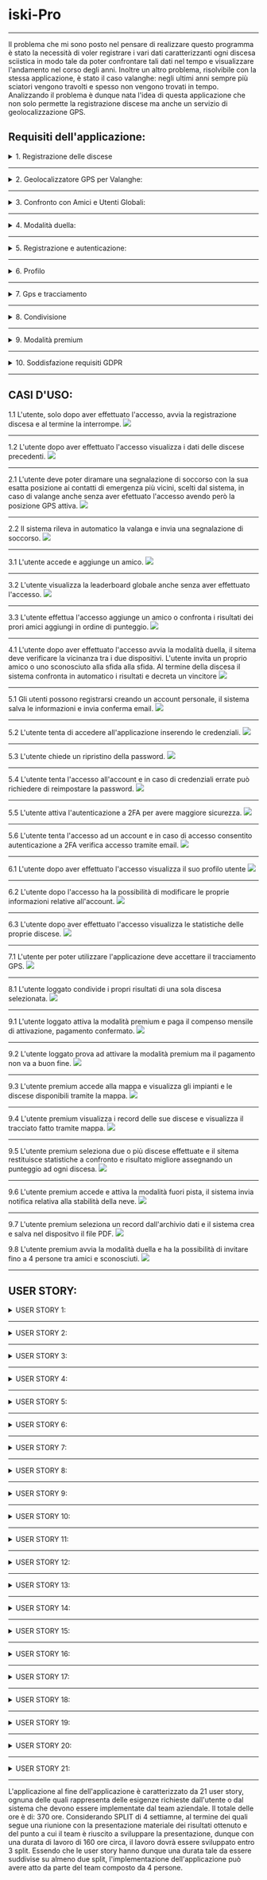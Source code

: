 # iski-Pro

--------

Il problema che mi sono posto nel pensare di realizzare questo programma è stato la necessità di voler registrare i vari dati caratterizzanti ogni discesa sciistica in modo tale da poter confrontare tali dati nel tempo e visualizzare l'andamento nel corso degli anni. Inoltre un altro problema, risolvibile con la stessa applicazione, è stato il caso valanghe: negli ultimi anni sempre più sciatori vengono travolti e spesso non vengono trovati in tempo. Analizzando il problema è dunque nata l'idea di questa applicazione che non solo permette la registrazione discese ma anche un servizio di geolocalizzazione GPS.

## **Requisiti dell'applicazione:**

<details>
<summary>  1. Registrazione delle discese </summary>
<p>
  
   * Requisiti funzionali:
     * Utente:
       * L'applicazione deve fornire un'interfaccia utente chiara e intuitiva che consenta agli utenti di avviare e interrompere la registrazione delle discese senza complicazioni.
       * Gli utenti devono poter facilmente accedere alle proprie registrazioni delle discese e visualizzare i dati associati a ciascuna di esse.
     * Sistema:
       * Gli utenti devono poter avviare e interromprere la registrazione delle loro discese in maniera facile e funzionale.
       * L'applicazione dovrà, per ogni discesa, registrare dati come la velocità massima, la velocità media, il tempo e la lunghezza della discesa.
       * I dati delle discese registrate devono essere conservati in modo sicuro e accessibili agli utenti.
     
   * Requisiti non funzionali:
     * Sistema:
       * La registrazione delle discese deve essere precisa e affidabile.
       * Deve essere possibile visualizzare i dati delle discese in un formato leggibile.
      
   * Requisiti di dominio:
     * L'applicazione deve rispettare le leggi e i regolamenti relativi alla raccolta e alla conservazione dei dati personali.
     *  L'applicazione deve essere compatibile con i dispositivi GPS per la registrazione dei dati delle discese.
</p>
</details>

***
<details>
<summary>2. Geolocalizzatore GPS per Valanghe:</summary>
  <p>
    
   * Requisiti funzionali:
     * Utente:
       * Deve permettere agli utenti di poter diramare una segnalazione di soccorso con la loro posizione esatta ai contatti di emergenza più vicini.
       *  L'applicazione deve avere un'interfaccia utente semplice e intuitiva per consentire agli utenti di segnalare una valanga e attivare il geolocalizzatore GPS senza difficoltà.
     * Sistema:
       * L'applicazione deve essere in grado di rilevare automaticamente un evento di valanga e attivare il geolocalizzatore GPS in risposta a questo evento.
              
   * Requisiti non funzionali:
     * Sistema:
       * La geolocalizzazione GPS deve essere accurata per fornire informazioni precise sulla posizione dell'utente.
       * Il ritardo tra la valanga e l'invio delle informazione ai servizi di soccorso deve essere il più breve possibile
       * L'applicazione dovrebbe essere progettata per funzionare anche in condizioni di scarsa connessione o in caso di assenza di segnale.

   * Requisiti di dominio:
     * L'applicazione deve saper utilizzazre mezzi specifici al fine di comprendere cambiamenti molto rapidi di velocità per verificare la presenza di una valanga.
     * La privacy dell'utente deve essere protetta e crittografata.
     * Si devono impedire accessi indesiderati da parte di utenti esterni.
</p>
</details>

***
<details>
<summary>3. Confronto con Amici e Utenti Globali:</summary>
  <p>
    
   * Requisiti funzionali:
     * Utente:
       * Gli utenti devono poter facilmente aggiungere amici attraverso la ricerca di altri utenti tramite il nome utente in app.
       * Gli utenti devono poter confrontare i loro risultati con quelli dei propri amici aggiunti in App.
       * Una leaderbord globale deve mostrare gli utenti con risultati migliori in modo di potersi confrontare.
     * Sistema:
       * Gli utenti devono poter confrontare i propri risultati con quelli dei propri amici.
       * L'applicazione deve fornire una leaderboard globale che mostri gli utenti con i migliori risultati sportivi a livello mondiale.

   * Requisiti non funzionali:
     * Sistema:
       * Il sistema deve essere in grado di gestire un numero crescente di utenti e dei loro specifici risultati

   * Requisiti di dominio:
     * L'app deve rispettare le normative relative la privacy per quanto riguarda la condivisione dei risultati e l'accesso a dati con altri utenti.
     * L'applicazione deve gestire la presenza di utenti provenienti da diverse parti del mondo, considerando le differenze linguistiche.
     * L'applicazione dovrebbe consentire agli utenti di condividere i propri risultati sportivi su piattaforme di social media 
</p>
</details>

***
<details>
<summary>4. Modalità duella:</summary>
  <p>
    
   * Requisiti funzionali:
     * Utente:
       * Gli utenti devono poter attivare la modalità duella quando sono nelle vicinanze di altri utenti che desiderano partecipare a una sfida.
       * L'utente deve aver la possibilità di invitare uno dei propri amici a partecipare ad una sfida.
       * Alla fine della corsa gli utenti devono poter fermare la registrazione della discesa.
     * Sistema:
       * L'app deve permettere agli utenti di avviare la modalità duella solo dopo aver verificato la vicinanza tra i dispositivi.
       * Durante la modalità duella, l'applicazione deve registrare i dati delle discese dei partecipanti, inclusi tempi, velocità e altri dati pertinenti.
       * L'applicazione deve essere in grado di confrontare i risultati delle discese dei partecipanti e determinare un vincitore in base a criteri specifici.

   * Requisiti non funzionali:
     * Sistema:
       * La registrazione delle discese e il confronto dei risultati devono essere altamente precisi per determinare un vincitore in modo corretto ed eguale.
       * La verifica della vicinanza tra i dispositivi deve essere sicura e priva di attacchi esterni.
       * Il confronto dei risultati e la determinazione del vincitore devono avvenire in modo rapido ed efficiente per fornire una risposta quasi istantanea agli utenti alla fine della sfida.
     * Utente:
       * Gli utenti devono ricevere notifiche immediate o avvisi quando un altro utente nelle vicinanze avvia una sfida duella.

   * Requisiti di dominio:
     * L'applicazione deve rispettare le leggi e i regolamenti sulla privacy dei dati degli utenti, in particolare quando si tratta di condivisione di dati tra dispositivi tramite connession o bluetooth.
     * La comunicazione tra dispositivi in modalità duella deve essere protetta da minacce alla sicurezza
</p>
</details>    

***
<details>
<summary>5. Registrazione e autenticazione:</summary>
  <p>
    
   * Requisiti funzionali:
     * Utente:
       * Gli utenti devono avere la possibilità di registrarsi e create un account personale.
       * Gli utenti devono poter accedere all'applicazione inserendo le proprie credenziali.
       * Dare la possibilità di reset-password in caso di dimenticanza.
       * Possibilità di attivare l'autenticazione a due fattori (2FA) in modo da aggiungere una sicurezza in più all'utente.
     * Sistema:
       * Il sistema deve consentire agli utenti di registrarsi creando un account e archiviare in modo sicuro le informazioni di registrazione.
       * Il sistema deve verificare le credenziali dell'utente (email e password) durante il processo di accesso.
       * Il sistema deve consentire agli utenti di reimpostare la propria password in modo sicuro e inviare conferme di reimpostazione via email.

   * Requisiti non funzionali:
     * Sistema:
       * L'applicazione deve garantire tempi di risposta rapidi durante la registrazione e l'autenticazione, evitando ritardi significativi.
       * L'applicazione deve essere accessibile e garantire la registrazione su diverse piattaforme e dispositivi.
     * Utente:
       * Il processo di registrazione e autenticazione deve essere intuitivo e facile da seguire per gli utenti.
       * L'applicazione dovrebbe fornire messaggi chiari e comprensibili agli utenti in caso di errori durante la registrazione o l'autenticazione.

   * Requisiti di dominio:
     * L'applicazione deve rispettare le norme della privacy riguardo l'accesso e la registrazione degli utenti.
     * L'applicazione deve essere in grado di garantire sicurezza dei dati d'accesso e in caso di accesso indesiderato avvertire l'utente tramite email.
     * L'applicazione deve rispettare le norme dell'autenticazione a 2FA.
</p>
</details>    

***
<details>
<summary>6. Profilo</summary>
  <p>
    
   * Requisiti funzionali:
     * Utente:
       * L'utente deve poter visualizzare il proprio profilo e poter modificare i propri dati in base alle proprie esigenze.
       * Ogni utente deve avere un profilo personale che mostri le statistiche e discese in uno storico.
     * Sistema:
       * L'applicazione deve consentire agli utenti di visualizzare il proprio profilo utente, che includerà informazioni come nome, foto profilo, statistiche e storico delle discese.
       * Gli utenti devono poter modificare le informazioni del proprio profilo.
       
   * Requisiti non funzionali:
     * Sistema:
       * L'applicazione deve garantire tempi di risposta rapidi durante l'accesso e la modifica dei dati del profilo.
     * Utente:
       * La visualizzazione e la modifica del profilo devono essere intuitive e facili da utilizzare

   * Requisiti di dominio:
     * L'applicazione deve adottare misure di sicurezza per proteggere i dati contenuti nel profilo dell'utente.
     * L'applicazione deve rispettare le normative della privacy per il trattanto dei dati presenti nel profilo utente.
</p>
 </details>
 
***
<details>
<summary>7. Gps e tracciamento</summary>
  <p>
    
   * Requisiti funzionali:
     * Utente:
       * Gli utenti devono essere in grado di concedere o revocare l'autorizzazione all'applicazione per accedere al sistema GPS del loro dispositivo.
     * Sistema:
       * L'applicazione deve essere in grado di accedere al sistema GPS del dispositivo dell'utente per registrare dati di posizione durante l'attività sportiva.

   * Requisiti non funzionali:
     * Sistema:
       * L'applicazione deve utilizzare il GPS in modo accurato per fornire informazioni precise sulla posizione dell'utente.
     * Utente:
       *  L'applicazione dovrebbe fornire feedback visivo sull'uso del GPS.

   * Requisiti di dominio:
     * L'applicazione deve rispettare le leggi e i regolamenti sulla privacy dei dati degli utenti riguardo all'uso del GPS e del tracciamento della posizione.
</p>
</details>

***
<details>
<summary>8. Condivisione</summary>
  <p>
    
   * Requisiti funzionali:
     * Utente:
       * Gli utenti devono poter selezionare specifici dati o risultati della discesa da condividere.
       * Gli utenti devono avere la possibilità di scegliere il metodo di condivisione desiderato.
       * Gli utenti devono poter selezionare a chi condividere i risultati selezionati.
     * Sistema:
       * L'applicazione deve consentire agli utenti di condividere i risultati di una singola discesa con altre persone o su piattaforme di social media.

   * Requisiti non funzionali:
     * Sistema:
       * L'applicazione deve consetire una condivisione dati in modo velcoe e affidabile.
     * Utente:
       *  La funzione di condivisione deve essere intuitiva e di facile utilizzo per gli utenti.

   * Requisiti di dominio:
     * L'applicazione deve rispettare la privacy dell'utente e richiedere l'autorizzazione dell'utente prima di condividere dati.
</p>
</details>

***
<details>
<summary>9. Modalità premium</summary>
  <p>
    
    9.1 Mappa discesa:
       * Requisiti funzionali:
          * Utente:
            * La mappa deve permettere all'utente di muoversi e di visualizzare gli impianti scsiistici attivi e le piste aperte con relativa difficoltà di discesa.
            * Visualizzazione satellite per osservare la conformazione del territorio, le montagne e le cime intorno a me.
            * Visualizzare discesa effettuata su mappa.
    
       * Requisiti non funzionali:
         * Sistema:
           * Le informazioni sulla posizione delle piste e degli impianti sciistici sulla mappa devono essere accurate e aggiornate per garantire una corretta navigazione.
           * L'applicazione deve avere un collegamento con varie sedi sciistiche in modo da consetire la visualizzazione degli impianti attivi e delle piste aperte.
           *  L'applicazione dovrebbe consentire agli utenti di scaricare porzioni della mappa per un uso offline.
    
       * Requisiti di dominio:
         * L'applicazione deve utilizzare dati derivanti da tecnologie presenti negli impianti.
       
    * 9.2 Confronto discese:
       * Tramite la modalità premium sarà possibile confrontare la discesa effettuata con una precedente in modo tale da avere un confronto reale.
    * 9.3 Modalità fuori pista:
        * Nella modalità premium deve essere presente la possibilità di scegliere la modalità fuori pista in modo da registrare le sciate su neve fresca.
    * 9.4 Report:
       * Nella versione premium sarà possibile creare e stampare (PDF) un report automatico dei record di sciate.
    * 9.5 Modalità duella ampliata:
       * Tramite la versione premium dell'applicazione il numero di contendenti nella modalità duella (PUNTO 4) sarà ampliato da 2 a 4 persone massime.
    * 9.6 Condivisione ampliata:
      * La modalità premium consente la condivisione di più risultati contemporanteamente.
</p>
</details> 

***
<details>
<summary>10. Soddisfazione requisiti GDPR</summary>
  <p>
    
    * L'applicazione deve rispettare le norme europee, il regolamento generale sulla protezione dei dati (GDPR).
  </p>
</details>

  ***

## **CASI D'USO:**

1.1 L'utente, solo dopo aver effettuato l'accesso, avvia la registrazione discesa e al termine la interrompe.
<img src="http://yuml.me/diagram/scruffy/usecase/(note: N. 1.1{bg:beige}), [Utente]-(Accesso Utente), (Accesso Utente)<(Avviare registrazione discesa), (Avviare registrazione discesa)>(Termina registrazione discesa), [Sistema iSki]-(Calcolo dati discesa),[Sistema iSki]-(Salvataggio record)" >

***
1.2 L'utente dopo aver effettuato l'accesso visualizza i dati delle discese precedenti.
<img src="http://yuml.me/diagram/scruffy/usecase/(note: N. 1.2{bg:beige}), [Utente]-(Accesso Utente), (Accesso Utente)<(Visualizza record discese)" >

***
2.1 L'utente deve poter diramare una segnalazione di soccorso con la sua esatta posizione ai contatti di emergenza più vicini, scelti dal sistema, in caso di valange anche senza aver efettuato l'accesso avendo però la posizione GPS attiva.
<img src="http://yuml.me/diagram/scruffy/usecase/(note: N. 2.1{bg:beige}), [Utente non autenticato]-(Invio segnalazione di soccorso), [Utente non autenticato]-(Attivazione GPS), [Utente non autenticato]-(Accesso Utente),  (Invio segnalazione di soccorso)>(Invio posizione GPS), (Invio segnalazione di soccorso)>(Attivazione GPS), (Invio posizione GPS)>(Determinazione posizione GPS), (Invio segnalazione di soccorso)>(Notifica confermo invio)">

***
2.2 Il sistema rileva in automatico la valanga e invia una segnalazione di soccorso.
<img src='http://yuml.me/diagram/scruffy/usecase/(note: N. 2.2{bg:beige}), [Sistema iSki] - (Monitora Sensori), (Monitora Sensori) < (Rileva Valanga), (Rileva Valanga) > (Attiva Geolocalizzatore GPS), (Rileva Valanga) > (Invia Segnalazione), (Invia Segnalazione)<(Fornisce Feedback)'>

***
3.1 L'utente accede e aggiunge un amico. 
<img src='http://yuml.me/diagram/scruffy/usecase/(note: N. 3.1{bg:beige}), [Utente]-(Accesso Utente), (Accesso Utente)<(Aggiungi Amico)'>

***
3.2 L'utente visualizza la leaderboard globale anche senza aver effettuato l'accesso.
<img src='http://yuml.me/diagram/scruffy/usecase/(note: N. 3.2{bg:beige}), [Utente]-(Accesso Utente),  [Utente]-(Visualizza Leaderboard Globale)'>

***
3.3 L'utente effettua l'accesso aggiunge un amico o confronta i risultati dei prori amici aggiungi in ordine di punteggio.
<img src='http://yuml.me/diagram/scruffy/usecase/(note: N. 3.3{bg:beige}), [Utente]-(Accesso Utente), (Accesso Utente)<(Aggiungi Amico), (Accesso Utente)<(Confronta Risultati con Amici), (Confronta Risultati con Amici) > (Mostra Risultati Migliori)'>

***
4.1 L'utente dopo aver effettuato l'accesso avvia la modalità duella, il sitema deve verificare la vicinanza tra i due dispositivi. L'utente invita un proprio amico o uno sconosciuto alla sfida alla sfida. Al termine della discesa il sistema confronta in automatico i risultati e decreta un vincitore
<img src='http://yuml.me/diagram/scruffy/usecase/(note: N. 4.1{bg:beige}), [Utente]- (Accesso Utente), (Accesso Utente) < (Attiva Modalità Duella), (Attiva Modalità Duella) > (Invita Amico a Duella), (Attiva Modalità Duella) > (Invita utente sconosciuto a Duella), [Sistema]-(Confronta Risultati Duella), (Attiva Modalità Duella)>(Ferma Registrazione Discesa Duella), [Sistema]-(Verifica Vicinanza), (Confronta Risultati Duella) > (Determina Vincitore Duella)'>

***
5.1 Gli utenti possono registrarsi creando un account personale, il sistema salva le informazioni e invia conferma email.
<img src='http://yuml.me/diagram/scruffy/usecase/(note: N. 5.1{bg:beige}), [Utente]-(Registrazione), [Sistema]-(Salva dati registrazione), [Sistema]-(Invio email conferma registrazione)'>

***
5.2 L'utente tenta di accedere all'applicazione inserendo le credenziali.
<img src='http://yuml.me/diagram/scruffy/usecase/(note: N. 5.2{bg:beige}), [Utente]-(Accesso account), [Sistema]-(Verifica credenziali), (Verifica credenziali)<(Credenziali errate), (Verifica credenziali)<(Accesso consentito)'>

***
5.3 L'utente chiede un ripristino della password. 
<img src='http://yuml.me/diagram/scruffy/usecase/(note: N. 5.3{bg:beige}), [Utente]-(Reset Password), (Reset Password) > (Specifica email di riferimento), [Sistema iSki]-(Invio istruzioni per reimpostare password)'>

***
5.4 L'utente tenta l'accesso all'account e in caso di credenziali errate può richiedere di reimpostare la password.
<img src='http://yuml.me/diagram/scruffy/usecase/(note: N. 5.4{bg:beige}), [Utente]-(Accesso account), [Utente] - (Reset Password), (Reset Password) > (Specifica Email di riferimento), [Sistema]-(Verifica credenziali), (Verifica credenziali)<(Credenziali errate), (Verifica credenziali)<(Accesso consentito), [Sistema]-(Invio istruzioni per reimpostare password)'>

***
5.5 L'utente attiva l'autenticazione a 2FA per avere maggiore sicurezza. 
<img src='http://yuml.me/diagram/scruffy/usecase/(note: N. 5.5{bg:beige}), [Utente]-(Accesso Utente),(Accesso Utente)<(Attivazione 2FA), [Sistema] - (Invio conferma tramite email specificata)'>

***
5.6 L'utente tenta l'accesso ad un account e in caso di accesso consentito autenticazione a 2FA verifica accesso tramite email.
<img src='http://yuml.me/diagram/scruffy/usecase/(note: N. 5.6{bg:beige}), [Utente]-(Accesso account), [Utente] - (Reset Password), (Reset Password) > (Specifica Email di riferimento), [Sistema]-(Verifica credenziali), (Verifica credenziali)<(Credenziali errate), (Verifica credenziali)<(Accesso consentito), (Accesso consentito) > (Verifica 2FA tramite email), [Sistema]-(Invio istruzioni per reimpostare password)'>

***
6.1 L'utente dopo aver effettuato l'accesso visualizza il suo profilo utente
<img src='http://yuml.me/diagram/scruffy/usecase/(note: N. 6.1{bg:beige}), [Utente] - (Accesso utente), (Accesso utente) < (Visualizzazione profilo)'>

***
6.2 L'utente dopo l'accesso ha la possibilità di modificare le proprie informazioni relative all'account.
<img src='http://yuml.me/diagram/scruffy/usecase/(note: N. 6.2{bg:beige}), [Utente] - (Accesso utente), (Accesso utente) < (Modifica profilo)'>

***
6.3 L'utente dopo aver effettuato l'accesso visualizza le statistiche delle proprie discese.
<img src="http://yuml.me/diagram/scruffy/usecase/(note: N. 6.3{bg:beige}), [Utente]-(Accesso Utente), (Accesso Utente)<(Visualizza statistiche)" >

***
7.1 L'utente per poter utilizzare l'applicazione deve accettare il tracciamento GPS.
<img src="http://yuml.me/diagram/scruffy/usecase/(note: N. 7.1{bg:beige}), [Utente]-(Autorizzazione GPS), (Autorizzazione GPS) < (Accetta condizione), (Autorizzazione GPS) < (Rifiuta condizione), [Sistema]-(Invio notifica autorizzazione)" >

***
8.1 L'utente loggato condivide i propri risultati di una sola discesa selezionata.
<img src="http://yuml.me/diagram/scruffy/usecase/(note: N. 8.1{bg:beige}), [Utente]-(Accesso utente), (Accesso utente) < (Selezione dati da condividere), (Selezione dati da condividere)>(Selezione piattaforma di condivisione),(Selezione dati da condividere)>(Selezione destinatario), [Sistema]-(Invio notifica condivisione effettuata)" >

***
9.1 L'utente loggato attiva la modalità premium e paga il compenso mensile di attivazione, pagamento confermato.
<img src='http://yuml.me/diagram/scruffy/usecase/(note: N.2{bg:beige}), [Utente] - (Accesso Utente), (Accesso Utente) < (Attiva Modalità Premium), (Attiva Modalità Premium) > (Effettua Pagamento), (Attiva Modalità Premium) > (Aggiungi carta), [Banca] - (Elabora Pagamento), (Elabora Pagamento) > (Invio risultato conferma), [Sistema] - (Attivazione modalità premium)'>

***
9.2 L'utente loggato prova ad attivare la modalità premium ma il pagamento non va a buon fine.
 <img src='http://yuml.me/diagram/scruffy/usecase/(note: N.2{bg:beige}), [Utente] - (Accesso Utente), (Accesso Utente) < (Attiva Modalità Premium), (Attiva Modalità Premium) > (Effettua Pagamento), (Attiva Modalità Premium) > (Aggiungi carta), [Banca] - (Elabora Pagamento), (Elabora Pagamento) > (Errore nel pagamento), [Sistema] - (Invio notifica pagamento non effettuato)'> 

***
9.3 L'utente premium accede alla mappa e visualizza gli impianti e le discese disponibili tramite la mappa.
 <img src='http://yuml.me/diagram/scruffy/usecase/(note: N. 9.3{bg:beige}), [Utente Premium]^[Utente],[Utente Premium]-(Visualizza Mappa), (Visualizza Mappa) < (Visualizza Piste Sciistiche aperte), (Visualizza Mappa) < (Visualizza Impianti sciistici attivi), [Centralina impianto] - (Invio informazioni impianti e discese aperte e attive)'>

 ***
 9.4 L'utente premium visualizza i record delle sue discese e visualizza il tracciato fatto tramite mappa.
<img src='http://yuml.me/diagram/scruffy/usecase/(note: N. 9.4{bg:beige}), [Utente Premium]-(Visualizza record discese), [Utente Premium]^[Utente], (Visualizza record discese)>(Tracciato mappa della discesa), [Sistema iSki]-(Realizza tracciato discesa)'>

***
9.5 L'utente premium seleziona due o più discese effettuate e il sitema restituisce statistiche a confronto e risultato migliore assegnando un punteggio ad ogni discesa.
<img src='http://yuml.me/diagram/scruffy/usecase/(note: N. 9.5{bg:beige}), [Utente Premium]-(Visualizza record discese), [Utente Premium]^[Utente], (Visualizza record discese)>(Selezione 2+ record), [Sistema iSki]-(Confronto record selezionati), (Confronto record selezionati)>(Restituzione discesa migliore), (Confronto record selezionati)>(Calcolo statistiche discese)'>

***
9.6 L'utente premium accede e attiva la modalità fuori pista, il sistema invia notifica relativa alla stabilità della neve.
<img src='http://yuml.me/diagram/scruffy/usecase/(note: N. 9.6{bg:beige}), [Utente Premium]-(Attiva modalità fuori pista), [Utente Premium]^[Utente], (Attiva modalità fuori pista) > (Disattiva modalità fuori pista), [Sistema iSki]-(Invio notifica qualità neve), (Invio notifica qualità neve) < (Notifica di pericolo per neve instabile), [Centralina impianto sciistico]-(Studio del manto nevoso), (Studio del manto nevoso) > (Invio dati al sistema)'>

***
9.7 L'utente premium seleziona un record dall'archivio dati e il sistema crea e salva nel dispositvo il file PDF.
<img src='http://yuml.me/diagram/scruffy/usecase/(note: N. 9.7{bg:beige}), [Utente Premium]-(Visualizza record discese), [Utente Premium]^[Utente], (Visualizza record discese) > (Selezione record), [Sistema iSki]-(Creazione report), [Sistema iSki]-(Salvataggio report), (Salvataggio report) > (Autorizzazione utente), '>

9.8 L'utente premium avvia la modalità duella e ha la possibilità di invitare fino a 4 persone tra amici e sconosciuti.
<img src='http://yuml.me/diagram/scruffy/usecase/(note: N. 9.8{bg:beige}), [Utente Premium]- (Accesso Utente), [Utente Premium]^[Utente], (Accesso Utente) < (Attiva Modalità Duella), (Attiva Modalità Duella) > (Invita Amici a Duella), (Attiva Modalità Duella) > (Invita utenti sconosciuti a Duella), [Sistema]-(Confronta Risultati Duella), (Attiva Modalità Duella)>(Ferma Registrazione Discesa Duella), [Sistema]-(Verifica Vicinanza), (Confronta Risultati Duella) > (Determina Vincitore Duella)'>

***

## **USER STORY:**

<details>
<summary>USER STORY 1:</summary>
  <p>
    Come utente, voglio avviare e interrompere la registrazione delle discese in modo semplice e intuitivo al fine di registrare i dati e visualizzarli (SLOT: 13 ORE).
      <details>
    <summary>Task 1:</summary>
      <p>
        Implementazione interfaccia di registrazione.    
    </p>
    </details>
    <details>
    <summary>Task 2:</summary>
      <p>
        Gestione avvio e interruzione registrazione.   
    </p>
    </details>
    <details>
    <summary>Task 3:</summary>
      <p>
        Testing interfaccia utente e funzionalità registrazione.     
    </p>
    </details>
  </p>
</details>

***
<details>
<summary>USER STORY 2:</summary>
  <p>
    Come utente, voglio accedere facilmente alle mie registrazioni di discesa e visualizzare i dati associati al fine di vedere i miei progressi (SLOT: 13 ORE).
      <details>
    <summary>Task 1:</summary>
      <p>
        Creazione interfaccia accesso alle registrazioni.     
    </p>
    </details>
    <details>
    <summary>Task 2:</summary>
      <p>
        Implementazione visualizzazione dati associati a ciascuna discesa.    
    </p>
    </details>
    <details>
    <summary>Task 3:</summary>
      <p>
        Testing accesso e visualizzazione dati.    
    </p>
    </details>
  </p>
</details>

***
<details>
<summary>USER STORY 3:</summary>
  <p>
    Come sistema, devo registrare con precisione la velocità massima, la velocità media, il tempo e la lunghezza di ogni discesa (SLOT: 21 ORE).
      <details>
    <summary>Task 1:</summary>
      <p>
        Implementazione raccolta dati durante la discesa.     
    </p>
    </details>
    <details>
    <summary>Task 2:</summary>
      <p>
        Calcolo velocità massima e media, tempo e lunghezza.    
    </p>
    </details>
    <details>
    <summary>Task 3:</summary>
      <p>
        Verifica precisione registrazione.     
    </p>
    </details>
  </p>
</details>

***
<details>
<summary>USER STORY 4:</summary>
  <p>
    Come sistema, devo conservare in modo sicuro i dati delle discese registrate e renderli accessibili agli utenti al fine di visualizzazione (SLOT: 13 ORE).
      <details>
    <summary>Task 1:</summary>
      <p>
        Sviluppo sistema di archiviazione sicura.    
    </p>
    </details>
    <details>
    <summary>Task 2:</summary>
      <p>
        Implementazione accesso dati archiviati agli utenti.   
    </p>
    </details>
    <details>
    <summary>Task 3:</summary>
      <p>
        Testing sicurezza archiviazione e accesso dati.  
    </p>
    </details>
  </p>
</details>

***
<details>
<summary>USER STORY 5:</summary>
  <p>
    Come utente, voglio poter segnalare una valanga e attivare il geolocalizzatore GPS con un'interfaccia semplice al fine di soccorso (SLOT: 21 ORE).
      <details>
    <summary>Task 1:</summary>
      <p>
        Creazione interfaccia segnalazione valanga e attivazione GPS.  
    </p>
    </details>
    <details>
    <summary>Task 2:</summary>
      <p>
        Implementazione funzionalità di attivazione GPS in risposta a una valanga.    
    </p>
    </details>
  </p>
</details>

***
<details>
<summary>USER STORY 6:</summary>
  <p>
    Come sistema, devo rilevare automaticamente un evento di valanga e attivare il geolocalizzatore GPS in risposta al fine di soccorso (SLOT: 34 ORE).
      <details>
    <summary>Task 1:</summary>
      <p>
        Implementazione rilevamento automatico evento valanga.   
    </p>
    </details>
    <details>
    <summary>Task 2:</summary>
      <p>
        Attivazione geolocalizzatore GPS in risposta.   
    </p>
    </details>
    <details>
    <summary>Task 3:</summary>
      <p>
        Verifica tempestività attivazione dopo evento valanga.    
    </p>
    </details>
    <details>
    <summary>Task 4:</summary>
      <p>
        Implementazione invio automatico richiesta di soccorso ai servizi di soccorso alpino.    
    </p>
    </details>
    <details>
    <summary>Task 5:</summary>
      <p>
        Testing invio segnalazione automatica.   
    </p>
    </details>
  </p>
</details>

***
<details>
<summary>USER STORY 7:</summary>
  <p>
    Come sistema, la geolocalizzazione GPS deve essere accurata e rapida nella trasmissione delle informazioni ai servizi di soccorso al fine di soccorso (SLOT: 13 ORE).
      <details>
    <summary>Task 1:</summary>
      <p>
        Implementazione precisione geolocalizzazione GPS.    
    </p>
    </details>
    <details>
    <summary>Task 2:</summary>
      <p>
        Ottimizzazione velocità di trasmissione delle informazioni ai servizi di soccorso.    
    </p>
    </details>
  </p>
</details>

***
<details>
<summary>USER STORY 8:</summary>
  <p>
    Come utente, voglio aggiungere facilmente amici e confrontare i nostri risultati sportivi al fine di competizione o intrattenimento (SLOT: 13 ORE).
      <details>
    <summary>Task 1:</summary>
      <p>
        Creazione interfaccia aggiunta amici.   
    </p>
    </details>
    <details>
    <summary>Task 2:</summary>
      <p>
        Implementazione funzionalità confronto risultati sportivi.    
    </p>
    </details>
    <details>
    <summary>Task 3:</summary>
      <p>
        Testing aggiunta amici e confronto risultati.  
    </p>
    </details>
    <details>
    <summary>Task 4:</summary>
      <p>
        Creazione interfaccia di visualizzazzione amicizie attive nell'applicazione. 
    </p>
    </details>
  </p>
</details>

***
<details>
<summary>USER STORY 9:</summary>
  <p>
    Come sistema, devo gestire un numero crescente di utenti e dei loro risultati al fine di evitare problematiche realitive all'accesso degli utenti (SLOT: 13 ORE).
      <details>
    <summary>Task1:</summary>
      <p>
        Sviluppo sistema di gestione utenti e risultati.   
    </p>
    </details>
    <details>
    <summary>Task2:</summary>
      <p>
        Ottimizzazione delle prestazioni per gestire un grande numero di utenti.    
    </p>
    </details>
  </p>
</details>

***
<details>
<summary>USER STORY 10:</summary>
  <p>
    Come utente, voglio attivare la modalità duella quando sono nelle vicinanze di altri utenti (SLOT: 13 ORE).
      <details>
    <summary>Task1:</summary>
      <p>
        Creazione interfaccia attivazione modalità duella.    
    </p>
    </details>
    <details>
    <summary>Task2:</summary>
      <p>
        Implementazione verifica vicinanza tra dispositivi.   
    </p>
    </details>
    <details>
    <summary>Task3:</summary>
      <p>
        Testing attivazione modalità duella e verifica vicinanza.   
    </p>
    </details>
  </p>
</details>

***
<details>
<summary>USER STORY 11:</summary>
  <p>
    Come sistema, devo verificare la vicinanza tra i dispositivi prima di avviare la modalità duella (SLOT: 21 ORE).
      <details>
    <summary>Task1:</summary>
      <p>
        Sviluppo sistema di rilevamento vicinanza tra dispositivi.   
    </p>
    </details>
    <details>
    <summary>Task2:</summary>
      <p>
        Implementazione verifica vicinanza prima dell'avvio modalità duella.  
    </p>
    </details>
    <details>
    <summary>Task2:</summary>
      <p>
        Implementazione interfaccia per avviare la modalità tra due dispositivi vicini.    
    </p>
    </details>
    <details>
    <summary>Task3:</summary>
      <p>
        Testing affidabilità rilevamento vicinanza.  
    </p>
    </details>
  </p>
</details>

***
<details>
<summary>USER STORY 12:</summary>
  <p>
    Come sistema, la registrazione delle discese e il confronto dei risultati devono essere altamente precisi al fine di rendere l'esperienza di visualizzazione dell'utente più precisa e facilitata (SLOT: 8 ORE). 
      <details>
    <summary>Task1:</summary>
      <p>
        Ottimizzazione registrazione discese per massima precisione.    
    </p>
    </details>
  </p>
</details>

***
<details>
<summary>USER STORY 13:</summary>
  <p>
    Come utente, voglio registrarmi e accedere in modo sicuro all'applicazione (SLOT: 21 ORE).
      <details>
    <summary>Task 1:</summary>
      <p>
        Implementazione processo di registrazione sicuro.    
    </p>
    </details>
    <details>
    <summary>Task 2:</summary>
      <p>
        Creazione interfaccia di accesso.    
    </p>
    </details>
    <details>
    <summary>Task 3:</summary>
      <p>
        Creazione interfaccia di registrazione.    
    </p>
    </details>
    <details>
    <summary>Task 4:</summary>
      <p>
        Testing sicurezza del processo di registrazione e accesso.    
    </p>
    </details>
  </p>
</details>

***
<details>
<summary>USER STORY 14:</summary>
  <p>
    Come sistema, devo garantire tempi di risposta rapidi durante la registrazione e l'autenticazione (SLOT: 13 ORE).
      <details>
    <summary>Task 1:</summary>
      <p>
        Ottimizzazione del sistema per tempi di risposta rapidi.    
    </p>
    </details>
  </p>
</details>

***
<details>
<summary>USER STORY 15:</summary>
  <p>
    Come utente, voglio visualizzare e modificare facilmente il mio profilo (SLOT: 21 ORE).
      <details>
    <summary>Task 1:</summary>
      <p>
        Creazione interfaccia profilo utente.    
    </p>
    </details>
    <details>
    <summary>Task 2:</summary>
      <p>
        Implementazione funzionalità modifica informazioni del profilo.   
    </p>
    </details>
    <details>
    <summary>Task 3:</summary>
      <p>
        Testing visualizzazione e modifica del profilo utente-    
    </p>
    </details>
  </p>
</details>

***
<details>
<summary>USER STORY 16:</summary>
  <p>
    Come utente premium, voglio utilizzare la mappa discesa per navigare sugli impianti sciistici e visualizzare le piste al fine di avere una visualizzazione grafica degli impieanti e discese aperte (SLOT: 35 ORE).
      <details>
    <summary>Task 1:</summary>
      <p>
        Sviluppo interfaccia mappa discesa per utenti premium.    
    </p>
    </details>
    <details>
    <summary>Task 2:</summary>
      <p>
        Implementazione funzionalità di navigazione sugli impianti sciistici.   
    </p>
    </details>
    <details>
    <summary>Task 3:</summary>
      <p>
        Implementazione funzionalità che riporti le piste aperte.   
    </p>
    </details>
    <details>
    <summary>Task 4:</summary>
      <p>
        Implementazione funzionalità che riporti gli impianti disponibili.   
    </p>
    </details>
    <details>
    <summary>Task 5:</summary>
      <p>
        Testing della mappa discesa e navigazione sugli impianti sciistici (21 ore)    
    </p>
    </details>
  </p>
</details>

***

<details>
<summary>USER STORY 17:</summary>
  <p>
    Come utente premium, voglio accedere alla modalità fuori pista (SLOT: 21 ORE).
      <details>
    <summary>Task 1:</summary>
      <p>
        Sviluppo interfaccia e funzionalità per l'accesso alla modalità fuori pista per utenti premium.    
    </p>
    </details>
    <details>
    <summary>Task 2:</summary>
      <p>
        Implementazione sistema di registrazione delle sciate fuori pista.   
    </p>
    </details>
    <details>
    <summary>Task 3:</summary>
      <p>
        Sviluppo di sistemi per la misurazione di parametri relativi alla discesa fuori pista.   
    </p>
    </details>
    <details>
    <summary>Task 4:</summary>
      <p>
        Testing della modalità fuori pista.    
    </p>
    </details>
  </p>
</details>

***
<details>
<summary>USER STORY 18:</summary>
  <p>
    Come utente premium, desidero generare report dei miei record di sciate al fine di avere una documentazione pù accurata dei miei risultati (SLOT: 21 ORE).
      <details>
    <summary>Task 1:</summary>
      <p>
        Creazione interfaccia per la generazione di report.    
    </p>
    </details>
    <details>
    <summary>Task2:</summary>
      <p>
        Implementazione sistema di generazione automatica di report.    
    </p>
    </details>
    <details>
    <summary>Task3:</summary>
      <p>
        Testing della generazione automatica dei report.    
    </p>
    </details>
  </p>
</details>

***
<details>
<summary>USER STORY 19:</summary>
  <p>
    Come utente premium, voglio ampliare la modalità duella da 2 a 4 persone al fine di competere con più utenti contemporaneamente (SLOT: 13 ORE).
      <details>
    <summary>Task 1:</summary>
      <p>
        Modifica interfaccia modalità duella per supportare fino a 4 persone.    
    </p>
    </details>
    <details>
    <summary>Task 2:</summary>
      <p>
        Aggiornamento del sistema per gestire la sfida tra 4 persone.    
    </p>
    </details>
    <details>
    <summary>Task 3:</summary>
      <p>
        Testing dell'ampliamento della modalità duella.    
    </p>
    </details>
    <details>
    <summary>Task 4:</summary>
      <p>
        Sviluppo sistema confronto dati a 4 ampliato.  
    </p>
    </details>
  </p>
</details>

***
<details>
<summary>USER STORY 20:</summary>
  <p>
    Come utente premium, voglio condividere più risultati contemporaneamente (SLOT: 8 ORE).
      <details>
    <summary>Task 1:</summary>
      <p>
        Implementazione funzionalità di condivisione multipla per utenti premium.   
    </p>
    </details>
    <details>
    <summary>Task 2:</summary>
      <p>
        Creazione interfaccia per la selezione e condivisione multipla dei risultati.    
    </p>
    </details>
  </p>
</details>

***
<details>
<summary>USER STORY 21:</summary>
  <p>
    Come sistema, devo implementare le misure necessarie per rispettare le norme GDPR in termini di privacy dei dati degli utenti al fine di evitare furti di identità e di infromazioni (SLOT: 21 ORE).
      <details>
    <summary>Task 1:</summary>
      <p>
        Revisione e adeguamento del sistema alle norme GDPR.   
    </p>
    </details>
    <details>
    <summary>Task 2:</summary>
      <p>
        Implementazione di protocolli di sicurezza per la privacy dei dati.    
    </p>
    </details>
  </p>
</details>

***
L'applicazione al fine dell'applicazione è caratterizzato da 21 user story, ognuna delle quali rappresenta delle esigenze richieste dall'utente o dal sistema che devono essere implementate dal team aziendale. Il totale delle ore è di: 370 ore. Considerando SPLIT di 4 settiamne, al termine dei quali segue una riunione con la presentazione materiale dei risultati ottenuto e del punto a cui il team è riuscito a sviluppare la presentazione, dunque con una durata di lavoro di 160 ore circa, il lavoro dovrà essere sviluppato entro 3 split. Essendo che le user story hanno dunque una durata tale da essere suddivise su almeno due split, l'implementazione dell'applicazione può avere atto da parte del team composto da 4 persone.


